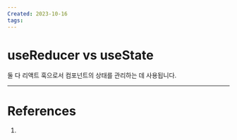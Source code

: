 ```yaml
---
Created: 2023-10-16
tags:
---
```

# useReducer vs useState
둘 다 리액트 훅으로서 컴포넌트의 상태를 관리하는 데 사용됩니다. 

---
# References
1. 
